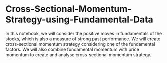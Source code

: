 # Cross-Sectional-Momentum-Strategy-using-Fundamental-Data
In this notebook, we will consider the positive moves in fundamentals of the stocks, which is also a measure of strong past performance. We will create cross-sectional momentum strategy considering one of the fundamental factors. We will also combine fundamental momentum with price momentum to create and analyse cross-sectional momentum strategy.
